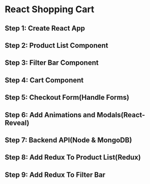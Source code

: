 # React Shopping Cart

## Step 1: Create React App

## Step 2: Product List Component

## Step 3: Filter Bar Component

## Step 4: Cart Component

## Step 5: Checkout Form(Handle Forms)

## Step 6: Add Animations and Modals(React-Reveal)

## Step 7: Backend API(Node & MongoDB)

## Step 8: Add Redux To Product List(Redux)

## Step 9: Add Redux To Filter Bar
